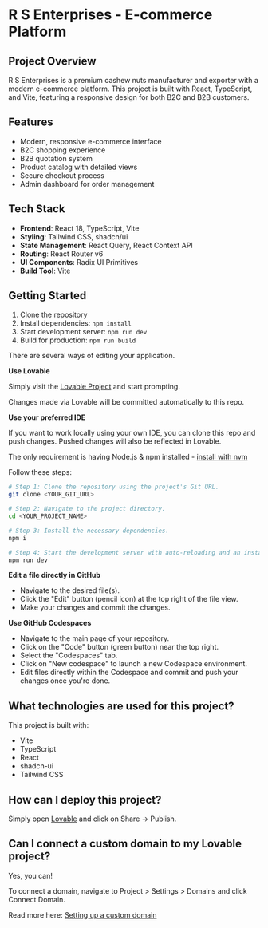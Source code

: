 # R S Enterprises - E-commerce Platform

## Project Overview

R S Enterprises is a premium cashew nuts manufacturer and exporter with a modern e-commerce platform. This project is built with React, TypeScript, and Vite, featuring a responsive design for both B2C and B2B customers.

## Features

- Modern, responsive e-commerce interface
- B2C shopping experience
- B2B quotation system
- Product catalog with detailed views
- Secure checkout process
- Admin dashboard for order management

## Tech Stack

- **Frontend**: React 18, TypeScript, Vite
- **Styling**: Tailwind CSS, shadcn/ui
- **State Management**: React Query, React Context API
- **Routing**: React Router v6
- **UI Components**: Radix UI Primitives
- **Build Tool**: Vite

## Getting Started

1. Clone the repository
2. Install dependencies: `npm install`
3. Start development server: `npm run dev`
4. Build for production: `npm run build`

There are several ways of editing your application.

**Use Lovable**

Simply visit the [Lovable Project](https://lovable.dev/projects/2bd60b2a-c106-47f2-a830-398ec6f1ad80) and start prompting.

Changes made via Lovable will be committed automatically to this repo.

**Use your preferred IDE**

If you want to work locally using your own IDE, you can clone this repo and push changes. Pushed changes will also be reflected in Lovable.

The only requirement is having Node.js & npm installed - [install with nvm](https://github.com/nvm-sh/nvm#installing-and-updating)

Follow these steps:

```sh
# Step 1: Clone the repository using the project's Git URL.
git clone <YOUR_GIT_URL>

# Step 2: Navigate to the project directory.
cd <YOUR_PROJECT_NAME>

# Step 3: Install the necessary dependencies.
npm i

# Step 4: Start the development server with auto-reloading and an instant preview.
npm run dev
```

**Edit a file directly in GitHub**

- Navigate to the desired file(s).
- Click the "Edit" button (pencil icon) at the top right of the file view.
- Make your changes and commit the changes.

**Use GitHub Codespaces**

- Navigate to the main page of your repository.
- Click on the "Code" button (green button) near the top right.
- Select the "Codespaces" tab.
- Click on "New codespace" to launch a new Codespace environment.
- Edit files directly within the Codespace and commit and push your changes once you're done.

## What technologies are used for this project?

This project is built with:

- Vite
- TypeScript
- React
- shadcn-ui
- Tailwind CSS

## How can I deploy this project?

Simply open [Lovable](https://lovable.dev/projects/2bd60b2a-c106-47f2-a830-398ec6f1ad80) and click on Share -> Publish.

## Can I connect a custom domain to my Lovable project?

Yes, you can!

To connect a domain, navigate to Project > Settings > Domains and click Connect Domain.

Read more here: [Setting up a custom domain](https://docs.lovable.dev/tips-tricks/custom-domain#step-by-step-guide)

